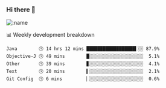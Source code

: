 ### Hi there 👋

<!--
**lv2020/lv2020** is a ✨ _special_ ✨ repository because its `README.md` (this file) appears on your GitHub profile.

Here are some ideas to get you started:

- 🔭 I’m currently working on ...
- 🌱 I’m currently learning ...
- 👯 I’m looking to collaborate on ...
- 🤔 I’m looking for help with ...
- 💬 Ask me about ...
- 📫 How to reach me: ...
- 😄 Pronouns: ...
- ⚡ Fun fact: ...
-->
![:name](https://count.getloli.com/get/@:lv2020)
 <!-- waka-box start -->
📊 Weekly development breakdown
```text
Java        🕓 14 hrs 12 mins ██████████████████▍░░ 87.9%
Objective-J 🕓 49 mins        █░░░░░░░░░░░░░░░░░░░░  5.1%
Other       🕓 39 mins        ▊░░░░░░░░░░░░░░░░░░░░  4.1%
Text        🕓 20 mins        ▍░░░░░░░░░░░░░░░░░░░░  2.1%
Git Config  🕓 6 mins         ▏░░░░░░░░░░░░░░░░░░░░  0.6%
```
<!-- Powered by https://github.com/YouEclipse/waka-box-go . -->
<!-- waka-box end -->
